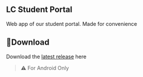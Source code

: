 ## LC Student Portal
Web app of our student portal. Made for convenience
## 💾**Download**
Download the [latest release](https://github.com/moonlighthowling616/ionic-capstone/releases) here

> ⚠️ For Android Only
